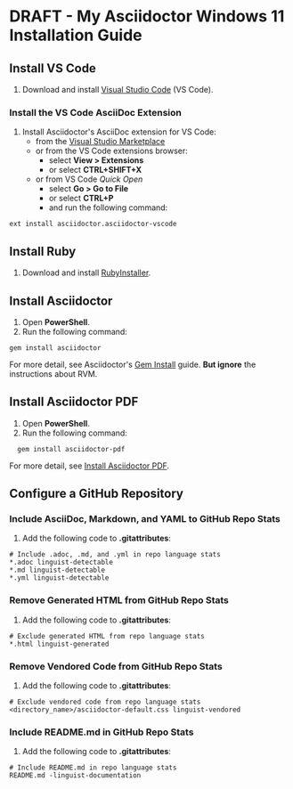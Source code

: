# DRAFT - My Asciidoctor Windows 11 Installation Guide

## Install VS Code

1. Download and install [Visual Studio Code](https://code.visualstudio.com/download) (VS Code).

### Install the VS Code AsciiDoc Extension

1. Install Asciidoctor's AsciiDoc extension for VS Code:
    * from the [Visual Studio Marketplace](https://marketplace.visualstudio.com/items?itemName=asciidoctor.asciidoctor-vscode)
    * or from the VS Code extensions browser:
      * select **View > Extensions** 
      * or select **CTRL+SHIFT+X**
    * or from VS Code *Quick Open*
      * select **Go > Go to File** 
      * or select **CTRL+P** 
      * and run the following command:

```
ext install asciidoctor.asciidoctor-vscode  
``` 

## Install Ruby

1. Download and install [RubyInstaller](https://rubyinstaller.org/downloads/).

## Install Asciidoctor

1. Open **PowerShell**.
1. Run the following command:

```
gem install asciidoctor
```

For more detail, see Asciidoctor's [Gem Install](https://docs.asciidoctor.org/asciidoctor/latest/install/ruby-packaging/#gem-install) guide. **But ignore** the instructions about RVM.

## Install Asciidoctor PDF

1. Open **PowerShell**.
1. Run the following command:

```
  gem install asciidoctor-pdf
```

For more detail, see [Install Asciidoctor PDF](https://docs.asciidoctor.org/pdf-converter/latest/install/#install-asciidoctor-pdf).

## Configure a GitHub Repository

### Include AsciiDoc, Markdown, and YAML to GitHub Repo Stats

1. Add the following code to **.gitattributes**:

```
# Include .adoc, .md, and .yml in repo language stats
*.adoc linguist-detectable
*.md linguist-detectable
*.yml linguist-detectable
```

### Remove Generated HTML from GitHub Repo Stats

1. Add the following code to **.gitattributes**:

```
# Exclude generated HTML from repo language stats
*.html linguist-generated
```

### Remove Vendored Code from GitHub Repo Stats

1. Add the following code to **.gitattributes**:

```
# Exclude vendored code from repo language stats
<directory_name>/asciidoctor-default.css linguist-vendored
```
### Include README.md in GitHub Repo Stats

1. Add the following code to **.gitattributes**:

```
# Include README.md in repo language stats
README.md -linguist-documentation
```